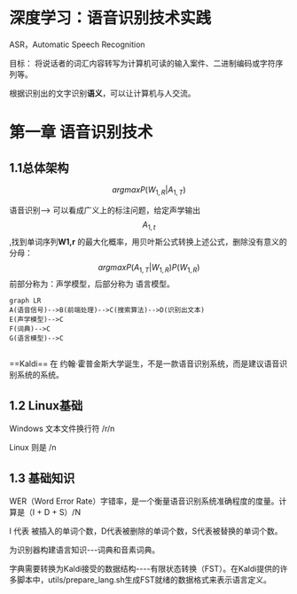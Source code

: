 # 深度学习：语音识别技术实践

ASR，Automatic Speech Recognition

目标： 将说话者的词汇内容转写为计算机可读的输入案件、二进制编码或字符序列等。

根据识别出的文字识别**语义**，可以让计算机与人交流。



# 第一章 语音识别技术

## 1.1总体架构


$$
arg max P(W_{1,R}|A_{1,T})
$$

语音识别--> 可以看成广义上的标注问题，给定声学输出
$$
A_{1,t}
$$
,找到单词序列**W1,r** 的最大化概率，用贝叶斯公式转换上述公式，删除没有意义的分母：
$$
arg max P(A_{1,T}|W_{1,R})P(W_{1,R})
$$
前部分称为：声学模型，后部分称为 语言模型。

```MERMAID
graph LR
A(语音信号)-->B(前端处理)-->C(搜索算法)-->D(识别出文本)
E(声学模型)-->C
F(词典)-->C
G(语言模型)-->C


```

==Kaldi== 在 约翰·霍普金斯大学诞生，不是一款语音识别系统，而是建议语音识别系统的系统。

## 1.2 Linux基础

Windows 文本文件换行符 /r/n 

Linux 则是 /n 

## 1.3 基础知识



WER（Word Error Rate）字错率，是一个衡量语音识别系统准确程度的度量。计算是（I + D + S）/N

I 代表 被插入的单词个数，D代表被删除的单词个数，S代表被替换的单词个数。

为识别器构建语言知识---词典和音素词典。

字典需要转换为Kaldi接受的数据结构----有限状态转换（FST）。在Kaldi提供的许多脚本中，utils/prepare_lang.sh生成FST就绪的数据格式来表示语言定义。

